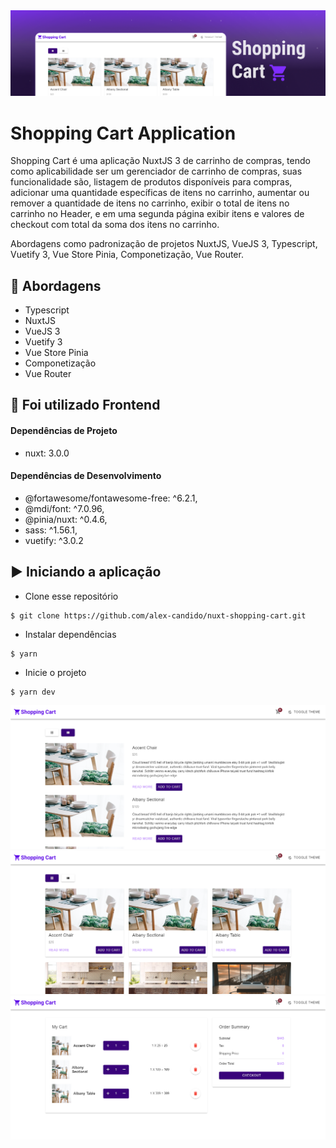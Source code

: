 <img alt="Shopping Cart" src="./assets/shopping-cart-banner.png" />

# Shopping Cart Application

Shopping Cart é uma aplicação NuxtJS 3 de carrinho de compras, tendo como aplicabilidade ser um gerenciador de carrinho de compras, suas funcionalidade são, listagem de produtos disponíveis para compras, adicionar uma quantidade específicas de itens no carrinho, aumentar ou remover a quantidade de itens no carrinho, exibir o total de itens no carrinho no Header, e em uma segunda página exibir itens e valores de checkout com total da soma dos itens no carrinho.

Abordagens como padronização de projetos NuxtJS, VueJS 3, Typescript, Vuetify 3, Vue Store Pinia, Componetização, Vue Router.

## 🚀 Abordagens

- Typescript
- NuxtJS
- VueJS 3
- Vuetify 3
- Vue Store Pinia
- Componetização
- Vue Router

## 📌 Foi utilizado Frontend

#### Dependências de Projeto

- nuxt: 3.0.0

#### Dependências de Desenvolvimento

- @fortawesome/fontawesome-free: ^6.2.1,
- @mdi/font: ^7.0.96,
- @pinia/nuxt: ^0.4.6,
- sass: ^1.56.1,
- vuetify: ^3.0.2

## ▶️ Iniciando a aplicação

- Clone esse repositório
```
$ git clone https://github.com/alex-candido/nuxt-shopping-cart.git
```
- Instalar dependências 
```
$ yarn 
```
- Inicie o projeto 
```
$ yarn dev
```

<img src="./assets/home-list.png" alt="Home List">
<img src="./assets/home-grid.png" alt="Home Grid">
<img src="./assets/cart-details.png" alt="Cart Details">